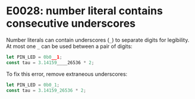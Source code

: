 # E0028: number literal contains consecutive underscores

Number literals can contain underscores (`_`) to separate digits for legibility.
At most one `_` can be used between a pair of digits:

```javascript
let PIN_LED = 0b0__1;
const tau = 3.14159____26536 * 2;
```

To fix this error, remove extraneous underscores:

```javascript
let PIN_LED = 0b0_1;
const tau = 3.14159_26536 * 2;
```
